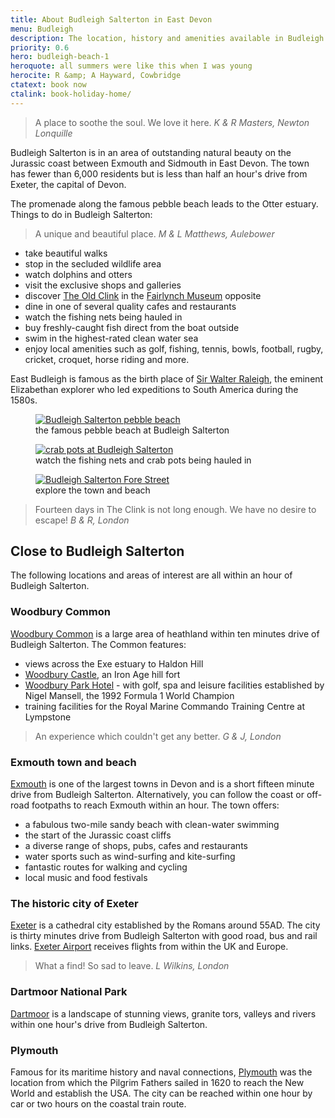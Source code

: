 ```yaml
---
title: About Budleigh Salterton in East Devon
menu: Budleigh
description: The location, history and amenities available in Budleigh Salterton, East Devon, UK.
priority: 0.6
hero: budleigh-beach-1
heroquote: all summers were like this when I was young
herocite: R &amp; A Hayward, Cowbridge
ctatext: book now
ctalink: book-holiday-home/
---
```


> A place to soothe the soul. We love it here.
<cite>K &amp; R Masters, Newton Lonquille</cite>

Budleigh Salterton is in an area of outstanding natural beauty on the Jurassic coast between Exmouth and Sidmouth in East Devon. The town has fewer than 6,000 residents but is less than half an hour's drive from Exeter, the capital of Devon.

The promenade along the famous pebble beach leads to the Otter estuary. Things to do in Budleigh Salterton:

> A unique and beautiful place.
<cite>M &amp; L Matthews, Aulebower</cite>

* take beautiful walks
* stop in the secluded wildlife area
* watch dolphins and otters
* visit the exclusive shops and galleries
* discover [The Old Clink]([root]about-old-clink/) in the [Fairlynch Museum](http://fairlynchmuseum.uk/) opposite
* dine in one of several quality cafes and restaurants
* watch the fishing nets being hauled in
* buy freshly-caught fish direct from the boat outside
* swim in the highest-rated clean water sea
* enjoy local amenities such as golf, fishing, tennis, bowls, football, rugby, cricket, croquet, horse riding and more.

East Budleigh is famous as the birth place of [Sir Walter Raleigh](https://en.wikipedia.org/wiki/Walter_Raleigh), the eminent Elizabethan explorer who led expeditions to South America during the 1580s.

<figure>

  <a href="[root]images/budleigh-beach-6.jpg" class="progressive replace">
    <img src="[root]images/preview/budleigh-beach-6.jpg" alt="Budleigh Salterton pebble beach" class="preview" />
  </a>

  <figcaption>the famous pebble beach at Budleigh Salterton</figcaption>

</figure>

<figure>

  <a href="[root]images/budleigh-beach-7.jpg" class="progressive replace">
    <img src="[root]images/preview/budleigh-beach-7.jpg" alt="crab pots at Budleigh Salterton" class="preview" />
  </a>

  <figcaption>watch the fishing nets and crab pots being hauled in</figcaption>

</figure>

<figure>

  <a href="[root]images/budleigh-street-1.jpg" class="progressive replace">
    <img src="[root]images/preview/budleigh-street-1.jpg" alt="Budleigh Salterton Fore Street" class="preview" />
  </a>

  <figcaption>explore the town and beach</figcaption>

</figure>

> Fourteen days in The Clink is not long enough. We have no desire to escape!
<cite>B &amp; R, London</cite>

## Close to Budleigh Salterton
The following locations and areas of interest are all within an hour of Budleigh Salterton.

### Woodbury Common
[Woodbury Common](https://en.wikipedia.org/wiki/Woodbury_Common,_Devon) is a large area of heathland within ten minutes drive of Budleigh Salterton. The Common features:

* views across the Exe estuary to Haldon Hill
* [Woodbury Castle](http://www.britishexplorers.com/woodbury/castle.html), an Iron Age hill fort
* [Woodbury Park Hotel](http://www.woodburypark.co.uk/) - with golf, spa and leisure facilities established by Nigel Mansell, the 1992 Formula 1 World Champion
* training facilities for the Royal Marine Commando Training Centre at Lympstone

> An experience which couldn't get any better.
<cite>G &amp; J, London</cite>

### Exmouth town and beach
[Exmouth](http://www.exmouth-guide.co.uk/) is one of the largest towns in Devon and is a short fifteen minute drive from Budleigh Salterton. Alternatively, you can follow the coast or off-road footpaths to reach Exmouth within an hour. The town offers:

* a fabulous two-mile sandy beach with clean-water swimming
* the start of the Jurassic coast cliffs
* a diverse range of shops, pubs, cafes and restaurants
* water sports such as wind-surfing and kite-surfing
* fantastic routes for walking and cycling
* local music and food festivals

### The historic city of Exeter
[Exeter](http://www.visitexeter.com/) is a cathedral city established by the Romans around 55AD. The city is thirty minutes drive from Budleigh Salterton with good road, bus and rail links. [Exeter Airport](https://www.exeter-airport.co.uk/) receives flights from within the UK and Europe.

> What a find! So sad to leave.
<cite>L Wilkins, London</cite>

### Dartmoor National Park
[Dartmoor](http://www.visitdartmoor.co.uk/) is a landscape of stunning views, granite tors, valleys and rivers within one hour's drive from Budleigh Salterton.

### Plymouth
Famous for its maritime history and naval connections, [Plymouth](http://www.visitplymouth.co.uk/) was the location from which the Pilgrim Fathers sailed in 1620 to reach the New World and establish the USA. The city can be reached within one hour by car or two hours on the coastal train route.
